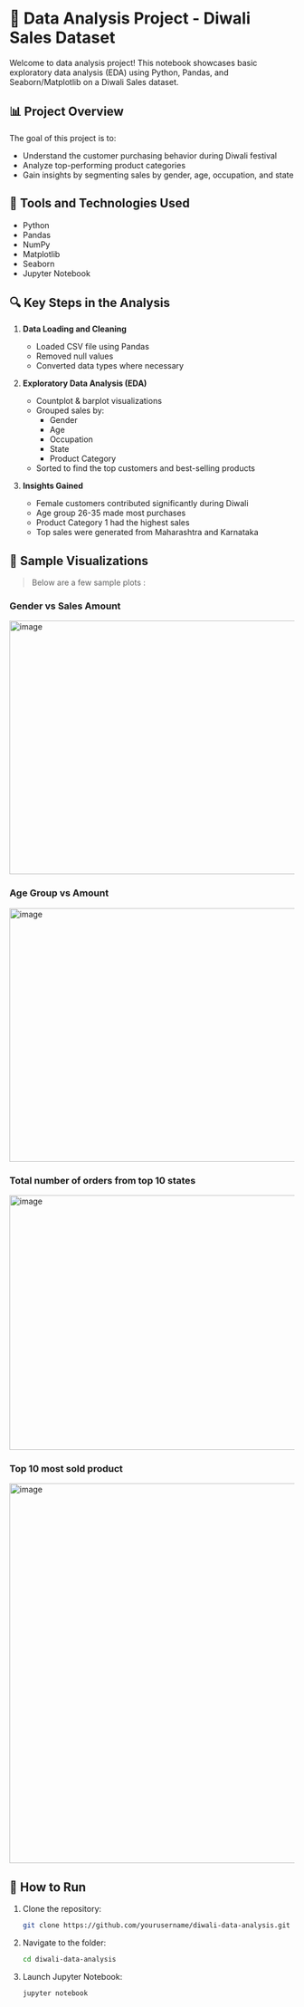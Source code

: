 # 🧪 Data Analysis Project - Diwali Sales Dataset

Welcome to data analysis project! This notebook showcases basic exploratory data analysis (EDA) using Python, Pandas, and Seaborn/Matplotlib on a Diwali Sales dataset.

## 📊 Project Overview

The goal of this project is to:
- Understand the customer purchasing behavior during Diwali festival
- Analyze top-performing product categories
- Gain insights by segmenting sales by gender, age, occupation, and state

## 🧰 Tools and Technologies Used

- Python 
- Pandas
- NumPy
- Matplotlib 
- Seaborn
- Jupyter Notebook

## 🔍 Key Steps in the Analysis

1. **Data Loading and Cleaning**
   - Loaded CSV file using Pandas
   - Removed null values
   - Converted data types where necessary

2. **Exploratory Data Analysis (EDA)**
   - Countplot & barplot visualizations
   - Grouped sales by:
     - Gender
     - Age
     - Occupation
     - State
     - Product Category
   - Sorted to find the top customers and best-selling products

3. **Insights Gained**
   - Female customers contributed significantly during Diwali
   - Age group 26-35 made most purchases
   - Product Category 1 had the highest sales
   - Top sales were generated from Maharashtra and Karnataka
     
## 📸 Sample Visualizations

> Below are a few sample plots :
### Gender vs Sales Amount
<img width="554" height="448" alt="image" src="https://github.com/user-attachments/assets/37816259-a8c3-43ea-afa1-416d5a30201e" />
  

### Age Group vs Amount
<img width="567" height="448" alt="image" src="https://github.com/user-attachments/assets/23870a2e-a834-4a98-a27a-2148f64bf7c7" />


### Total number of orders from top 10 states
<img width="2021" height="450" alt="image" src="https://github.com/user-attachments/assets/78879fa0-cd9d-4f24-8b77-f6cc3821b792" />

### Top 10 most sold product
<img width="988" height="671" alt="image" src="https://github.com/user-attachments/assets/4bdbd7d1-7a32-478d-9018-70e928958d8c" />



## 🚀 How to Run

1. Clone the repository:
   ```bash
   git clone https://github.com/yourusername/diwali-data-analysis.git
   
2. Navigate to the folder:
   ```bash
   cd diwali-data-analysis
3. Launch Jupyter Notebook:
   ```bash
   jupyter notebook

